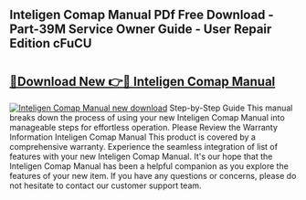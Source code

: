 ## Inteligen Comap Manual PDf Free Download - Part-39M Service Owner Guide - User Repair Edition cFuCU

# <h2><a href="http://bc3535.oget.top/?id=Inteligen+Comap+Manual">🔗Download New 👉🔴 Inteligen Comap Manual</a></h2>

[![Inteligen Comap Manual new download](https://i.imgur.com/5g1atiW.png)](http://bc3535.oget.top/?id=Inteligen+Comap+Manual)
Step-by-Step Guide This manual breaks down the process of using your new Inteligen Comap Manual into manageable steps for effortless operation. Please Review the Warranty Information Inteligen Comap Manual This product is covered by a comprehensive warranty. Experience the seamless integration of list of features with your new Inteligen Comap Manual. It's our hope that the Inteligen Comap Manual has been a helpful companion as you explore the features of your new item. If you have any questions or concerns, please do not hesitate to contact our customer support team.
